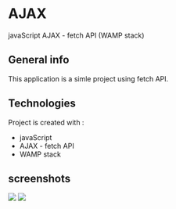 # AJAX
javaScript AJAX - fetch API (WAMP stack)

## General info
This application is a simle project using fetch API.

## Technologies
Project is created with : 
* javaScript
* AJAX - fetch API
* WAMP stack

## screenshots
<img src ="https://user-images.githubusercontent.com/48890162/82631230-0307eb00-9bc3-11ea-8ed8-e526392833bf.png">
<img src = "https://user-images.githubusercontent.com/48890162/82631582-d3a5ae00-9bc3-11ea-88e0-d8d8ab004626.png" >
